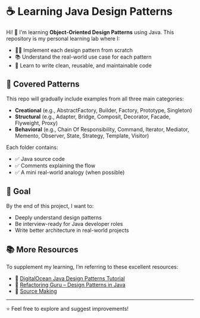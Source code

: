 # ☕ Learning Java Design Patterns

Hi! 👋 I'm learning **Object-Oriented Design Patterns** using Java. This repository is my personal learning lab where I:

- 👨‍💻 Implement each design pattern from scratch
- 📚 Understand the real-world use case for each pattern
- 🧠 Learn to write clean, reusable, and maintainable code

## 🧱 Covered Patterns

This repo will gradually include examples from all three main categories:

- **Creational** (e.g., AbstractFactory, Builder, Factory, Prototype,  Singleton)
- **Structural** (e.g., Adapter, Bridge, Composit, Decorator, Facade, Flyweight, Proxy)
- **Behavioral** (e.g., Chain Of Responsibility, Command, Iterator, Mediator, Memento, Observer, State, Strategy, Template, Visitor)

Each folder contains:
- ✅ Java source code
- ✅ Comments explaining the flow
- ✅ A mini real-world analogy (when possible)

## 🎯 Goal

By the end of this project, I want to:
- Deeply understand design patterns
- Be interview-ready for Java developer roles
- Write better architecture in real-world projects

## 📚 More Resources

To supplement my learning, I’m referring to these excellent resources:

- 🔗 [DigitalOcean Java Design Patterns Tutorial](https://www.digitalocean.com/community/tutorials/java-design-patterns-example-tutorial)
- 🔗 [Refactoring Guru – Design Patterns in Java](https://refactoring.guru/design-patterns)
- 🔗 [Source Making](https://sourcemaking.com/)

---

⭐ Feel free to explore and suggest improvements!
